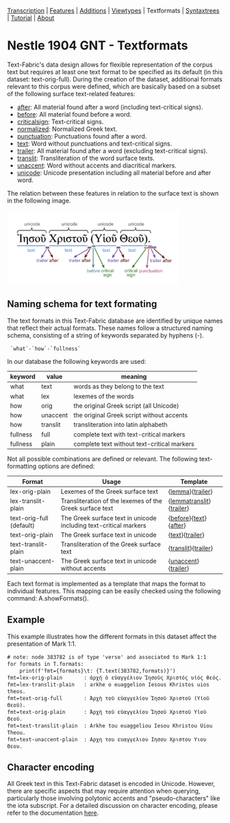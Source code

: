 <a name="start"></a>
<div class="hidden-content">
<a href="transcription.md">Transcription</a> | <a href="features/README.md#start">Features</a> | <a href="additions/README.md#start">Additions</a> | <a href="viewtypes.md#start">Viewtypes</a> | Textformats |  <a href="syntaxtrees.md#start">Syntaxtrees</a> | <a href="tutorial/README.md#start">Tutorial</a> | <a href="about.md#start">About</a>
</div>

# Nestle 1904 GNT - Textformats 

Text-Fabric's data design allows for flexible representation of the corpus text but requires at least one text format to be specified as its default (in this dataset: text-orig-full). During the creation of the dataset, additional formats relevant to this corpus were defined, which are basically based on a subset of the following surface text-related features:

   * [after](features/after.md#start): All material found after a word (including text-critical signs).
   * [before](features/before.md#start): All material found before a word.
   * [criticalsign](features/criticalsign.md#start): Text-critical signs.
   * [normalized](features/normalized.md#start): Normalized Greek text.
   * [punctuation](features/punctuation.md#start): Punctuations found after a word.
   * [text](features/text.md#start): Word without punctuations and text-critical signs.
   * [trailer](features/trailer.md#start): All material found after a word (excluding text-critical signs).
   * [translit](features/translit.md#start): Transliteration of the word surface texts.
   * [unaccent](features/unaccent.md#start): Word without accents and diacritical markers.
   * [unicode](features/unicode.md#start): Unicode presentation including all material before and after word.

The relation between these features in relation to the surface text is shown in the following image.

<img src="features/images/details_surface_features.png" width="400" >

## Naming schema for text formating

The text formats in this Text-Fabric database are identified by unique names that reflect their actual formats. These names follow a structured naming schema, consisting of a string of keywords separated by hyphens (-).

```
 `what`-`how`-`fullness`
```

In our database the following keywords are used:

keyword	| value | meaning
--- | --- | ---
what | text | words as they belong to the text
what | lex | lexemes of the words
how	| orig | the original Greek script (all Unicode)
how	| unaccent | the original Greek script without accents
how	| translit | transliteration into latin alphabeth
fullness | full |	complete text with text-critical markers
fullness | plain | complete text without text-critical markers

Not all possible combinations are defined or relevant. The following text-formatting options are defined:

Format | Usage | Template
--- | --- | ---
lex-orig-plain | Lexemes of the Greek surface text | {[lemma](features/lemma.md#start)}{[trailer](features/trailer.md#start)}
lex-translit-plain | Transliteration of the lexemes of the Greek surface text | {[lemmatranslit](features/lemmatranslit.md#start)}{[trailer](features/trailer.md#start)}
text-orig-full (default) | The Greek surface text in unicode including text-critical markers | {[before](features/before.md#start)}{[text](features/text.md#start)}{[after](features/after.md#start)}
text-orig-plain | The Greek surface text in unicode | {[text](features/text.md#start)}{[trailer](features/trailer.md#start)}
text-translit-plain | Transliteration of the Greek surface text | {[translit](features/translit.md#start)}{[trailer](features/trailer.md#start)}
text-unaccent-plain | The Greek surface text in unicode without accents | {[unaccent](features/unaccent.md#start)}{[trailer](features/trailer.md#start)}

Each text format is implemented as a template that maps the format to individual features. This mapping can be easily checked using the following command: A.showFormats().

## Example

This example illustrates how the different formats in this dataset affect the presentation of Mark 1:1.

```
# note: node 383782 is of type 'verse' and associated to Mark 1:1 
for formats in T.formats:
    print(f'fmt={formats}\t: {T.text(383782,formats)}')
fmt=lex-orig-plain       : ἀρχή ὁ εὐαγγέλιον Ἰησοῦς Χριστός υἱός θεός.
fmt=lex-translit-plain   : arkhe o euaggelion Iesous Khristos uios theos.
fmt=text-orig-full       : Ἀρχὴ τοῦ εὐαγγελίου Ἰησοῦ Χριστοῦ (Υἱοῦ Θεοῦ).
fmt=text-orig-plain      : Ἀρχὴ τοῦ εὐαγγελίου Ἰησοῦ Χριστοῦ Υἱοῦ Θεοῦ.
fmt=text-translit-plain  : Arkhe tou euaggeliou Iesou Khristou Uiou Theou.
fmt=text-unaccent-plain  : Αρχη του ευαγγελιου Ιησου Χριστου Υιου Θεου.
```

## Character encoding

All Greek text in this Text-Fabric dataset is encoded in Unicode. However, there are specific aspects that may require attention when querying, particularly those involving polytonic accents and "pseudo-characters" like the iota subscript. For a detailed discussion on character encoding, please refer to the documentation [here](characterencoding.md#start).
